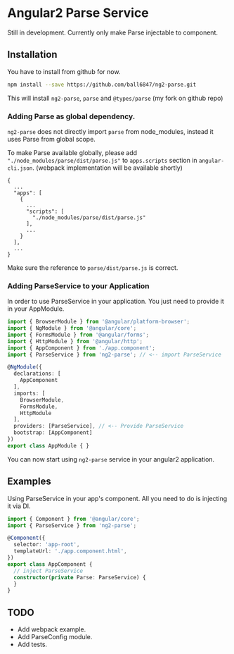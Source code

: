 Angular2 Parse Service
======================

Still in development. Currently only make Parse injectable to component.

## Installation

You have to install from github for now.

```sh
npm install --save https://github.com/ball6847/ng2-parse.git
```

This will install `ng2-parse`, `parse` and `@types/parse` (my fork on github repo)

### Adding Parse as global dependency.

`ng2-parse` does not directly import `parse` from node_modules, instead it uses Parse from global scope.

To make Parse available globally, please add `"./node_modules/parse/dist/parse.js"` to `apps.scripts` section in `angular-cli.json`. (webpack implementation will be available shortly)

```
{
  ...
  "apps": [
    {
      ...
      "scripts": [
        "./node_modules/parse/dist/parse.js"
      ],
      ...
    }
  ],
  ...
}
```

Make sure the reference to `parse/dist/parse.js` is correct.

### Adding ParseService to your Application

In order to use ParseService in your application. You just need to provide it in your AppModule.

```typescript
import { BrowserModule } from '@angular/platform-browser';
import { NgModule } from '@angular/core';
import { FormsModule } from '@angular/forms';
import { HttpModule } from '@angular/http';
import { AppComponent } from './app.component';
import { ParseService } from 'ng2-parse'; // <-- import ParseService

@NgModule({
  declarations: [
    AppComponent
  ],
  imports: [
    BrowserModule,
    FormsModule,
    HttpModule
  ],
  providers: [ParseService], // <-- Provide ParseService
  bootstrap: [AppComponent]
})
export class AppModule { }
```

You can now start using `ng2-parse` service in your angular2 application.

## Examples

Using ParseService in your app's component. All you need to do is injecting it via DI.

```typescript
import { Component } from '@angular/core';
import { ParseService } from 'ng2-parse';

@Component({
  selector: 'app-root',
  templateUrl: './app.component.html',
})
export class AppComponent {
  // inject ParseService
  constructor(private Parse: ParseService) {
  }
}

```

## TODO

- Add webpack example.
- Add ParseConfig module.
- Add tests.
